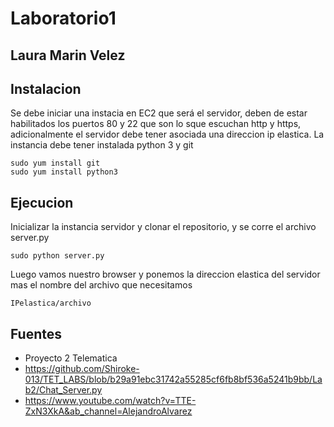 # Laboratorio1
## Laura Marin Velez
## Instalacion 
Se debe iniciar una instacia en EC2 que será el servidor, deben de estar habilitados los puertos 80 y 22 que son lo sque escuchan http y https, adicionalmente el servidor debe tener asociada una direccion ip elastica. La instancia debe tener instalada python 3 y git 
```
sudo yum install git
sudo yum install python3
```
## Ejecucion
Inicializar la instancia servidor y clonar el repositorio, y se corre el archivo server.py
```
sudo python server.py
```
Luego vamos nuestro browser y ponemos la direccion elastica del servidor mas el nombre del archivo que necesitamos
```
IPelastica/archivo
```
## Fuentes
* Proyecto 2 Telematica
* https://github.com/Shiroke-013/TET_LABS/blob/b29a91ebc31742a55285cf6fb8bf536a5241b9bb/Lab2/Chat_Server.py
* https://www.youtube.com/watch?v=TTE-ZxN3XkA&ab_channel=AlejandroAlvarez
